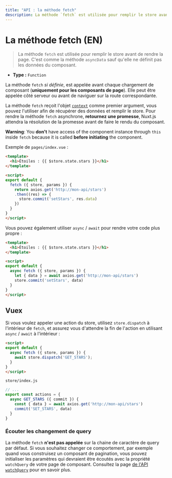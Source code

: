 ```yaml
---
title: "API : la méthode fetch"
description: La méthode `fetch` est utilisée pour remplir le store avant de faire le rendu de la page. C'est comme la méthode `asyncData` sauf qu'elle ne définit pas les données du composant.
---
```


# La méthode fetch (EN)

> La méthode `fetch` est utilisée pour remplir le store avant de rendre la page. C'est comme la méthode `asyncData` sauf qu'elle ne définit pas les données du composant.

- **Type :** `Function`

La méthode `fetch` *si définie*, est appelée avant chaque chargement de composant (**uniquement pour les composants de page**). Elle peut être appelée côté serveur ou avant de naviguer sur la route correspondante.

La méthode `fetch` reçoit l'objet [`context`](/api/context) comme premier argument, vous pouvez l'utiliser afin de récupérer des données et remplir le store. Pour rendre la méthode `fetch` asynchrone, **retournez une promesse**, Nuxt.js attendra la résolution de la promesse avant de faire le rendu du composant.


<div class="Alert Alert--orange">

**Warning**: You **don't** have access of the component instance through `this` inside `fetch` because it is called **before initiating** the component.

</div>


Exemple de `pages/index.vue` :

```html
<template>
  <h1>Étoiles : {{ $store.state.stars }}</h1>
</template>

<script>
export default {
  fetch ({ store, params }) {
    return axios.get('http://mon-api/stars')
    .then((res) => {
      store.commit('setStars', res.data)
    })
  }
}
</script>
```

Vous pouvez également utiliser `async` / `await` pour rendre votre code plus propre :

```html
<template>
  <h1>Étoiles : {{ $store.state.stars }}</h1>
</template>

<script>
export default {
  async fetch ({ store, params }) {
    let { data } = await axios.get('http://mon-api/stars')
    store.commit('setStars', data)
  }
}
</script>
```

## Vuex

Si vous voulez appeler une action du store, utilisez `store.dispatch` à l'intérieur de `fetch`, et assurez vous d'attendre la fin de l'action en utilisant `async` / `await` à l'intérieur :

```html
<script>
export default {
  async fetch ({ store, params }) {
    await store.dispatch('GET_STARS');
  }
}
</script>
```

`store/index.js`

```js
// ...
export const actions = {
  async GET_STARS ({ commit }) {
    const { data } = await axios.get('http://mon-api/stars')
    commit('SET_STARS', data)
  }
}
```

### Écouter les changement de query

La méthode `fetch` **n'est pas appelée** sur la chaine de caractère de query par défaut. Si vous souhaitez changer ce comportement, par exemple quand vous construisez un composant de pagination, vous pouvez initialiser les paramètres qui devraient être écoutés avec la propriété `watchQuery` de votre page de composant. Consultez la page [de l'API `watchQuery`](/api/pages-watchquery) pour en savoir plus.
